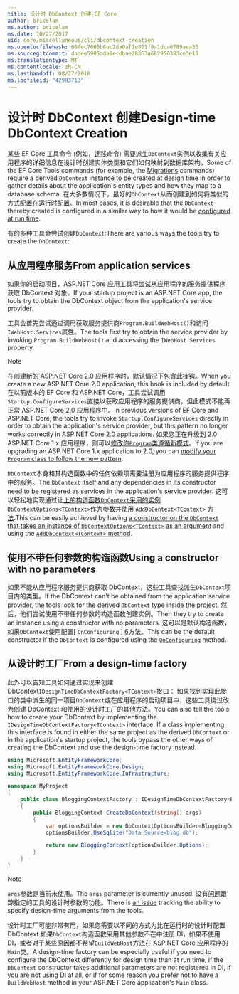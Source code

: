 ```yaml
---
title: 设计时 DbContext 创建-EF Core
author: bricelam
ms.author: bricelam
ms.date: 10/27/2017
uid: core/miscellaneous/cli/dbcontext-creation
ms.openlocfilehash: 66fec7605b6ac2da0af1e801f8a1dca0789aea35
ms.sourcegitcommit: dadee5905ada9ecdbae28363a682950383ce3e10
ms.translationtype: MT
ms.contentlocale: zh-CN
ms.lasthandoff: 08/27/2018
ms.locfileid: "42993713"
---
```

<a name="design-time-dbcontext-creation"></a><span data-ttu-id="72da9-102">设计时 DbContext 创建</span><span class="sxs-lookup"><span data-stu-id="72da9-102">Design-time DbContext Creation</span></span>
==============================
<span data-ttu-id="72da9-103">某些 EF Core 工具命令 (例如，[迁移][ 1]命令) 需要派生`DbContext`实例以收集有关应用程序的详细信息在设计时创建实体类型和它们如何映射到数据库架构。</span><span class="sxs-lookup"><span data-stu-id="72da9-103">Some of the EF Core Tools commands (for example, the [Migrations][1] commands) require a derived `DbContext` instance to be created at design time in order to gather details about the application's entity types and how they map to a database schema.</span></span> <span data-ttu-id="72da9-104">在大多数情况下，最好的`DbContext`从而创建到如何将类似的方式配置[在运行时配置][2]。</span><span class="sxs-lookup"><span data-stu-id="72da9-104">In most cases, it is desirable that the `DbContext` thereby created is configured in a similar way to how it would be [configured at run time][2].</span></span>

<span data-ttu-id="72da9-105">有的多种工具会尝试创建`DbContext`:</span><span class="sxs-lookup"><span data-stu-id="72da9-105">There are various ways the tools try to create the `DbContext`:</span></span>

<a name="from-application-services"></a><span data-ttu-id="72da9-106">从应用程序服务</span><span class="sxs-lookup"><span data-stu-id="72da9-106">From application services</span></span>
-------------------------
<span data-ttu-id="72da9-107">如果你的启动项目，ASP.NET Core 应用工具将尝试从应用程序的服务提供程序获取 DbContext 对象。</span><span class="sxs-lookup"><span data-stu-id="72da9-107">If your startup project is an ASP.NET Core app, the tools try to obtain the DbContext object from the application's service provider.</span></span>

<span data-ttu-id="72da9-108">工具会首先尝试通过调用获取服务提供商`Program.BuildWebHost()`和访问`IWebHost.Services`属性。</span><span class="sxs-lookup"><span data-stu-id="72da9-108">The tools first try to obtain the service provider by invoking `Program.BuildWebHost()` and accessing the `IWebHost.Services` property.</span></span>

> [!NOTE]
> <span data-ttu-id="72da9-109">在创建新的 ASP.NET Core 2.0 应用程序时，默认情况下包含此挂钩。</span><span class="sxs-lookup"><span data-stu-id="72da9-109">When you create a new ASP.NET Core 2.0 application, this hook is included by default.</span></span> <span data-ttu-id="72da9-110">在以前版本的 EF Core 和 ASP.NET Core，工具尝试调用`Startup.ConfigureServices`直接以获取应用程序的服务提供商，但此模式不能再正常 ASP.NET Core 2.0 应用程序中。</span><span class="sxs-lookup"><span data-stu-id="72da9-110">In previous versions of EF Core and ASP.NET Core, the tools try to invoke `Startup.ConfigureServices` directly in order to obtain the application's service provider, but this pattern no longer works correctly in ASP.NET Core 2.0 applications.</span></span> <span data-ttu-id="72da9-111">如果您正在升级到 2.0 ASP.NET Core 1.x 应用程序，则可以[修改你`Program`类遵循新模式][3]。</span><span class="sxs-lookup"><span data-stu-id="72da9-111">If you are upgrading an ASP.NET Core 1.x application to 2.0, you can [modify your `Program` class to follow the new pattern][3].</span></span>

<span data-ttu-id="72da9-112">`DbContext`本身和其构造函数中的任何依赖项需要注册为应用程序的服务提供程序中的服务。</span><span class="sxs-lookup"><span data-stu-id="72da9-112">The `DbContext` itself and any dependencies in its constructor need to be registered as services in the application's service provider.</span></span> <span data-ttu-id="72da9-113">这可以轻松地实现通过让[上的构造函数`DbContext`采用的实例`DbContextOptions<TContext>`作为参数][ 4]并使用[ `AddDbContext<TContext>` 方法][5].</span><span class="sxs-lookup"><span data-stu-id="72da9-113">This can be easily achieved by having [a constructor on the `DbContext` that takes an instance of `DbContextOptions<TContext>` as an argument][4] and using the [`AddDbContext<TContext>` method][5].</span></span>

<a name="using-a-constructor-with-no-parameters"></a><span data-ttu-id="72da9-114">使用不带任何参数的构造函数</span><span class="sxs-lookup"><span data-stu-id="72da9-114">Using a constructor with no parameters</span></span>
--------------------------------------
<span data-ttu-id="72da9-115">如果不能从应用程序服务提供商获取 DbContext，这些工具查找派生`DbContext`项目内的类型。</span><span class="sxs-lookup"><span data-stu-id="72da9-115">If the DbContext can't be obtained from the application service provider, the tools look for the derived `DbContext` type inside the project.</span></span> <span data-ttu-id="72da9-116">然后，他们尝试使用不带任何参数的构造函数创建实例。</span><span class="sxs-lookup"><span data-stu-id="72da9-116">Then they try to create an instance using a constructor with no parameters.</span></span> <span data-ttu-id="72da9-117">这可以是默认构造函数，如果`DbContext`使用配置[ `OnConfiguring` ] [ 6]方法。</span><span class="sxs-lookup"><span data-stu-id="72da9-117">This can be the default constructor if the `DbContext` is configured using the [`OnConfiguring`][6] method.</span></span>

<a name="from-a-design-time-factory"></a><span data-ttu-id="72da9-118">从设计时工厂</span><span class="sxs-lookup"><span data-stu-id="72da9-118">From a design-time factory</span></span>
--------------------------
<span data-ttu-id="72da9-119">此外可以告知工具如何通过实现来创建 DbContext`IDesignTimeDbContextFactory<TContext>`接口： 如果找到实现此接口的类中派生的同一项目`DbContext`或在应用程序的启动项目中，这些工具绕过改为创建 DbContext 和使用的设计时工厂的其他方法。</span><span class="sxs-lookup"><span data-stu-id="72da9-119">You can also tell the tools how to create your DbContext by implementing the `IDesignTimeDbContextFactory<TContext>` interface: If a class implementing this interface is found in either the same project as the derived `DbContext` or in the application's startup project, the tools bypass the other ways of creating the DbContext and use the design-time factory instead.</span></span>

``` csharp
using Microsoft.EntityFrameworkCore;
using Microsoft.EntityFrameworkCore.Design;
using Microsoft.EntityFrameworkCore.Infrastructure;

namespace MyProject
{
    public class BloggingContextFactory : IDesignTimeDbContextFactory<BloggingContext>
    {
        public BloggingContext CreateDbContext(string[] args)
        {
            var optionsBuilder = new DbContextOptionsBuilder<BloggingContext>();
            optionsBuilder.UseSqlite("Data Source=blog.db");

            return new BloggingContext(optionsBuilder.Options);
        }
    }
}
```

> [!NOTE]
> <span data-ttu-id="72da9-120">`args`参数是当前未使用。</span><span class="sxs-lookup"><span data-stu-id="72da9-120">The `args` parameter is currently unused.</span></span> <span data-ttu-id="72da9-121">没有[问题][ 7]跟踪指定的工具的设计时参数的功能。</span><span class="sxs-lookup"><span data-stu-id="72da9-121">There is [an issue][7] tracking the ability to specify design-time arguments from the tools.</span></span>

<span data-ttu-id="72da9-122">设计时工厂可能非常有用，如果您需要以不同的方式为比在运行时的设计时配置 DbContext 如果`DbContext`构造函数采用其他参数不在中注册 DI，如果不使用 DI，或者对于某些原因都不希望`BuildWebHost`方法在 ASP.NET Core 应用程序的`Main`类。</span><span class="sxs-lookup"><span data-stu-id="72da9-122">A design-time factory can be especially useful if you need to configure the DbContext differently for design time than at run time, if the `DbContext` constructor takes additional parameters are not registered in DI, if you are not using DI at all, or if for some reason you prefer not to have a `BuildWebHost` method in your ASP.NET Core application's `Main` class.</span></span>

  [1]: xref:core/managing-schemas/migrations/index
  [2]: xref:core/miscellaneous/configuring-dbcontext
  [3]: https://docs.microsoft.com/aspnet/core/migration/1x-to-2x/#update-main-method-in-programcs
  [4]: xref:core/miscellaneous/configuring-dbcontext#constructor-argument
  [5]: xref:core/miscellaneous/configuring-dbcontext#using-dbcontext-with-dependency-injection
  [6]: xref:core/miscellaneous/configuring-dbcontext#onconfiguring
  [7]: https://github.com/aspnet/EntityFrameworkCore/issues/8332
